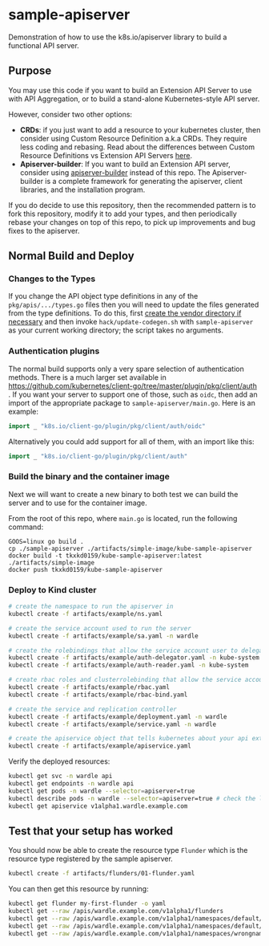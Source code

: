 # sample-apiserver

Demonstration of how to use the k8s.io/apiserver library to build a functional API server.

## Purpose

You may use this code if you want to build an Extension API Server to use with API Aggregation, or to build a stand-alone Kubernetes-style API server.

However, consider two other options:
  * **CRDs**:  if you just want to add a resource to your kubernetes cluster, then consider using Custom Resource Definition a.k.a CRDs.  They require less coding and rebasing.  Read about the differences between Custom Resource Definitions vs Extension API Servers [here](https://kubernetes.io/docs/concepts/api-extension/custom-resources).
  * **Apiserver-builder**: If you want to build an Extension API server, consider using [apiserver-builder](https://github.com/kubernetes-incubator/apiserver-builder) instead of this repo.  The Apiserver-builder is a complete framework for generating the apiserver, client libraries, and the installation program.

If you do decide to use this repository, then the recommended pattern is to fork this repository, modify it to add your types, and then periodically rebase your changes on top of this repo, to pick up improvements and bug fixes to the apiserver.

## Normal Build and Deploy

### Changes to the Types

If you change the API object type definitions in any of the
`pkg/apis/.../types.go` files then you will need to update the files
generated from the type definitions.  To do this, first
[create the vendor directory if necessary](#when-using-go-111-modules)
and then invoke `hack/update-codegen.sh` with `sample-apiserver` as
your current working directory; the script takes no arguments.

### Authentication plugins

The normal build supports only a very spare selection of
authentication methods.  There is a much larger set available in
https://github.com/kubernetes/client-go/tree/master/plugin/pkg/client/auth
.  If you want your server to support one of those, such as `oidc`,
then add an import of the appropriate package to
`sample-apiserver/main.go`.  Here is an example:

``` go
import _ "k8s.io/client-go/plugin/pkg/client/auth/oidc"
```

Alternatively you could add support for all of them, with an import
like this:

``` go
import _ "k8s.io/client-go/plugin/pkg/client/auth"
```

### Build the binary and the container image

Next we will want to create a new binary to both test we can build the server and to use for the container image.

From the root of this repo, where ```main.go``` is located, run the following command:
```
GOOS=linux go build .
cp ./sample-apiserver ./artifacts/simple-image/kube-sample-apiserver
docker build -t tkxkd0159/kube-sample-apiserver:latest ./artifacts/simple-image
docker push tkxkd0159/kube-sample-apiserver
```

### Deploy to Kind cluster

```sh
# create the namespace to run the apiserver in
kubectl create -f artifacts/example/ns.yaml

# create the service account used to run the server
kubectl create -f artifacts/example/sa.yaml -n wardle

# create the rolebindings that allow the service account user to delegate authz back to the kubernetes master for incoming requests to the apiserver
kubectl create -f artifacts/example/auth-delegator.yaml -n kube-system
kubectl create -f artifacts/example/auth-reader.yaml -n kube-system

# create rbac roles and clusterrolebinding that allow the service account user to use admission webhooks
kubectl create -f artifacts/example/rbac.yaml
kubectl create -f artifacts/example/rbac-bind.yaml

# create the service and replication controller
kubectl create -f artifacts/example/deployment.yaml -n wardle
kubectl create -f artifacts/example/service.yaml -n wardle

# create the apiservice object that tells kubernetes about your api extension and where in the cluster the server is located
kubectl create -f artifacts/example/apiservice.yaml
```

Verify the deployed resources:
```sh
kubectl get svc -n wardle api
kubectl get endpoints -n wardle api
kubectl get pods -n wardle --selector=apiserver=true
kubectl describe pods -n wardle --selector=apiserver=true # check the logs
kubectl get apiservice v1alpha1.wardle.example.com
```

## Test that your setup has worked

You should now be able to create the resource type ```Flunder``` which is the resource type registered by the sample apiserver.
```sh
kubectl create -f artifacts/flunders/01-flunder.yaml
```

You can then get this resource by running:
```sh
kubectl get flunder my-first-flunder -o yaml
kubectl get --raw /apis/wardle.example.com/v1alpha1/flunders
kubectl get --raw /apis/wardle.example.com/v1alpha1/namespaces/default/flunders
kubectl get --raw /apis/wardle.example.com/v1alpha1/namespaces/default/flunders/my-first-flunder
kubectl get --raw /apis/wardle.example.com/v1alpha1/namespaces/wrongnamespace/flunders
```
